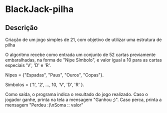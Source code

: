 # BlackJack-pilha

## Descrição

Criação de um jogo simples de 21, com objetivo de utilizar uma estrutura de pilha

O algoritmo recebe como entrada um conjunto de 52 cartas previamente embaralhadas, na forma de "Nipe Símbolo", e valor igual a 10 para as cartas especiais 'V', 'D' e 'R'.

Nipes = {"Espadas", "Paus", "Ouros", "Copas"}.

Símbolos = {'1', '2', ..., 10, 'V', 'D', 'R' }.

Como saída, o programa indica o resultado do jogo realizado. 
Caso o jogador ganhe, printa na tela a mensagem "Ganhou ;)".
Caso perca, printa a mensagem "Perdeu :(\nSoma :: valor" 
